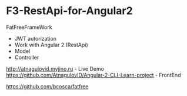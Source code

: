 # F3-RestApi-for-Angular2

FatFreeFrameWork
 - JWT autorization
 - Work with Angular 2 (RestApi)
 - Model
 - Controller

http://atnagulovid.myjino.ru  - Live Demo
https://github.com/AtnagulovID/Angular-2-CLI-Learn-project - FrontEnd
 
https://github.com/bcosca/fatfree 
